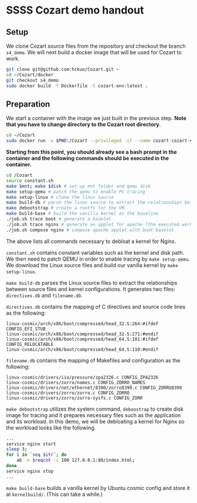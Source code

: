 # SSSS Cozart demo handout

## Setup

We clone Cozart source files from the repository and checkout the branch `s4_demo`. We will next build a docker image that will be used for Cozart to work.

```bash
git clone git@github.com:hckuo/Cozart.git ~
cd ~/Cozart/docker
git checkout s4_demo
sudo docker build -f Dockerfile -t cozart-env:latest .
```



## Preparation

We start a container with the image we just built in the previous step. **Note that you have to change directory to the Cozart root directory**. 

```bash
cd ~/Cozart
sudo docker run -v $PWD:/Cozart --privileged -it --name cozart cozart-env /bin/bash
```

**Starting from this point, you should already see a bash prompt in the container and the following commands should be executed in the container.**

```bash
cd /Cozart
source constant.sh
make $mnt; make $disk # set-up mnt folder and qemu disk
make setup-qemu # patch the qemu to enable PC tracing
make setup-linux # clone the linux source
make build-db # parse the linux source to extract the relationships between the configuration options and code
make debootstrap # create a rootfs for the VM
make build-base # build the vanilla kernel as the baseline
./job.sh trace boot # generate a baselet
./job.sh trace nginx # generate an applet for apache (the executed workload in the VM is in /benchmark-scripts/apache.sh)
./job.sh compose nginx # compose apache applet with boot baselet
```

The above lists all commands necessary to debloat a kernel for Nginx.

`constant.sh` contains constant variables such as the kernel and disk path. We then need to patch QEMU in order to enable tracing by `make setup-qemu`. We download the Linux source files and build our vanilla kernel by `make setup-linux`.



 `make build-db` parses the Linux source files to extract the relationships between source files and kernel configurations. It generates two files: `directives.db` and `filename.db`.

`directives.db` contains the mapping of C directives and source code lines as the following:

```
linux-cosmic/arch/x86/boot/compressed/head_32.S:264:#ifdef CONFIG_EFI_STUB
linux-cosmic/arch/x86/boot/compressed/head_32.S:271:#endif
linux-cosmic/arch/x86/boot/compressed/head_64.S:101:#ifdef CONFIG_RELOCATABLE
linux-cosmic/arch/x86/boot/compressed/head_64.S:110:#endif
```

`filename.db` contains the mapping of Makefiles and configuration as the following:

```
linux-cosmic/drivers/iio/pressure/zpa2326.c CONFIG_ZPA2326
linux-cosmic/drivers/zorro/names.c CONFIG_ZORRO_NAMES
linux-cosmic/drivers/net/ethernet/8390/zorro8390.c CONFIG_ZORRO8390
linux-cosmic/drivers/zorro/zorro.c CONFIG_ZORRO
linux-cosmic/drivers/zorro/zorro-sysfs.c CONFIG_ZORR
```

 `make debootstrap` utilizes the system command, `deboostrap` to create disk image for tracing and it prepares necessary files such as the application and its workload. In this demo, we will be debloating a kernel for Nginx so the workload looks like the following.

```bash
...
service nginx start
sleep 3;
for i in `seq $itr`; do
    ab -n $reqcnt -c 100 127.0.0.1:80/index.html;
done
service nginx stop
...
```

 `make build-base` builds a vanilla kernel by Ubuntu cosmic config and store it at `kernelbuild/`. (This can take a while.)


